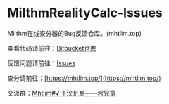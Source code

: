 # MilthmRealityCalc-Issues
Milthm在线查分器的Bug反馈仓库。(mhtlim.top)

查看代码请前往：[Bitbucket仓库](https://bitbucket.org/lmsdscav/milthm-calculator-web/src)

反馈问题请前往：[Issues](https://github.com/4everDimensions/MilthmRealityCalc-Issues/issues)

查分请前往：[https://mhtlim.top/](https://mhtlim.top/)

交流群：[Mhtlim#√-1 洨巟羣——㔔兒童](https://qm.qq.com/q/Utb6sNDvki)
